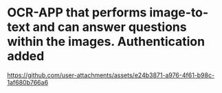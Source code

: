# OCR-APP that performs image-to-text and can answer questions within the images. Authentication added

https://github.com/user-attachments/assets/e24b3871-a976-4f61-b98c-1af680b766a6
